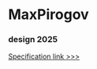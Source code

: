# MaxPirogov

### design 2025

[Specification link >>>](<https://www.figma.com/design/lCjmsw5jDfjP8etaXa1tEX/Pirogov.design-(2024%2F2025)?node-id=2406-514&t=rBAismdrWubUthnJ-1>)
